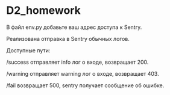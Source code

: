# D2_homework

В файл env.py добавьте ваш адрес доступа к Sentry.

Реализована отправка в Sentry обычных логов.

Доступные пути:

/success   отправляет info лог о входе, возвращает 200.

/warning   отправляет warning лог о входе, возвращает 403.

/fail      возвращает 500, sentry получает сообщение об ошибке.


